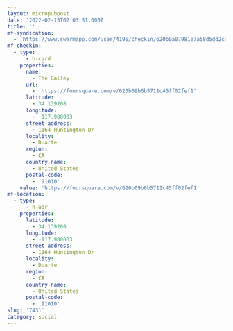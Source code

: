 ```yaml
---
layout: micropubpost
date: '2022-02-15T02:03:51.000Z'
title: ''
mf-syndication:
  - 'https://www.swarmapp.com/user/4195/checkin/620b0a07981e7a58d5dd2cad'
mf-checkin:
  - type:
      - h-card
    properties:
      name:
        - The Galley
      url:
        - 'https://foursquare.com/v/620b09b6b5711c45ff02fef1'
      latitude:
        - 34.139208
      longitude:
        - -117.980003
      street-address:
        - 1164 Huntington Dr
      locality:
        - Duarte
      region:
        - CA
      country-name:
        - United States
      postal-code:
        - '91010'
    value: 'https://foursquare.com/v/620b09b6b5711c45ff02fef1'
mf-location:
  - type:
      - h-adr
    properties:
      latitude:
        - 34.139208
      longitude:
        - -117.980003
      street-address:
        - 1164 Huntington Dr
      locality:
        - Duarte
      region:
        - CA
      country-name:
        - United States
      postal-code:
        - '91010'
slug: '7431'
category: social
---
```

